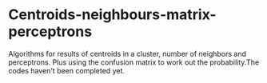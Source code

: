 # Centroids-neighbours-matrix-perceptrons
Algorithms for results of centroids in a cluster, number of neighbors and perceptrons. Plus using the confusion matrix to work out the probability.The codes haven't been completed yet.
